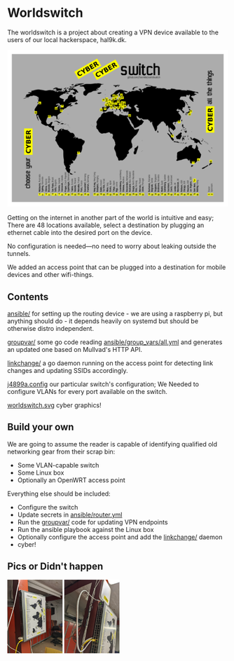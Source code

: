 # Worldswitch
The worldswitch is a project about creating a VPN device available to the users of our local hackerspace, hal9k.dk.

![banner](worldswitch.png)

Getting on the internet in another part of the world is intuitive and easy; There are 48 locations available, select a destination by plugging an ethernet cable into the desired port on the device.

No configuration is needed—no need to worry about leaking outside the tunnels.

We added an access point that can be plugged into a destination for mobile devices and other wifi-things.

## Contents
[ansible/](ansible/) for setting up the routing device - we are using a raspberry pi, but anything should do - it depends heavily on systemd but should be otherwise distro independent.

[groupvar/](groupvar/) some go code reading [ansible/group_vars/all.yml](ansible/group_vars/all.yml) and generates an updated one based on Mullvad's HTTP API.

[linkchange/](linkchange/) a go daemon running on the access point for detecting link changes and updating SSIDs accordingly.

[j4899a.config](j4899a.config) our particular switch's configuration; We Needed to configure VLANs for every port available on the switch.

[worldswitch.svg](worldswitch.svg) cyber graphics!

## Build your own
We are going to assume the reader is capable of identifying qualified old networking gear from their scrap bin:
* Some VLAN-capable switch
* Some Linux box
* Optionally an OpenWRT access point

Everything else should be included:
* Configure the switch
* Update secrets in [ansible/router.yml](ansible/router.yml)
* Run the [groupvar/](groupvar/) code for updating VPN endpoints
* Run the ansible playbook against the Linux box
* Optionally configure the access point and add the [linkchange/](linkchange/) daemon
* cyber!

## Pics or Didn't happen
<img src="pic1.jpeg" width="25%"> <img src="pic2.jpeg" width="25%">
